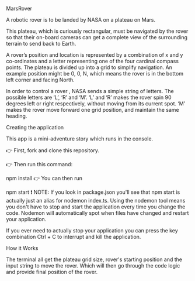 MarsRover

A robotic rover is to be landed by NASA on a plateau on Mars.

This plateau, which is curiously rectangular, must be navigated by the rover so that their on-board cameras can get a complete view of the surrounding terrain to send back to Earth.

A rover’s position and location is represented by a combination of x and y co-ordinates and a letter representing one of the four cardinal compass points. The plateau is divided up into a grid to simplify navigation. An example position might be 0, 0, N, which means the rover is in the bottom left corner and facing North.

In order to control a rover , NASA sends a simple string of letters. The possible letters are ‘L’, ‘R’ and ‘M’. ‘L’ and ‘R’ makes the rover spin 90 degrees left or right respectively, without moving from its current spot. ‘M’ makes the rover move forward one grid position, and maintain the same heading.

Creating the application


This app is a mini-adventure story which runs in the console.

👉 First, fork and clone this repository.

👉 Then run this command:

npm install
👉 You can then run

npm start
❗ NOTE: If you look in package.json you'll see that npm start is actually just an alias for nodemon index.ts. Using the nodemon tool means you don't have to stop and start the application every time you change the code. Nodemon will automatically spot when files have changed and restart your application.

If you ever need to actually stop your application you can press the key combination Ctrl + C to interrupt and kill the application.

How it Works


The terminal all get the plateau grid size, rover's starting position and the input string to move the rover. Which will then go through the code logic and provide final position of the rover.
